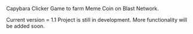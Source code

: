 Capybara Clicker Game to farm Meme Coin on Blast Network.

Current version = 1.1
Project is still in development. More functionality will be added soon.
